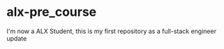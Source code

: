 # alx-pre_course
I'm now a ALX Student, this is my first repository as a full-stack engineer update

